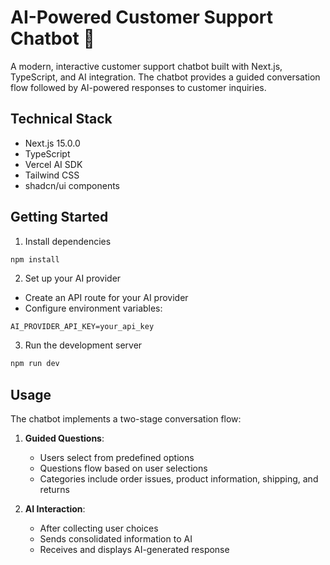 # AI-Powered Customer Support Chatbot 🤖

A modern, interactive customer support chatbot built with Next.js, TypeScript, and AI integration. The chatbot provides a guided conversation flow followed by AI-powered responses to customer inquiries.

## Technical Stack

- Next.js 15.0.0
- TypeScript
- Vercel AI SDK
- Tailwind CSS
- shadcn/ui components

## Getting Started

1. Install dependencies

```bash
npm install
```

2. Set up your AI provider

- Create an API route for your AI provider
- Configure environment variables:

```env
AI_PROVIDER_API_KEY=your_api_key
```

3. Run the development server

```bash
npm run dev
```

## Usage

The chatbot implements a two-stage conversation flow:

1. **Guided Questions**:

   - Users select from predefined options
   - Questions flow based on user selections
   - Categories include order issues, product information, shipping, and returns

2. **AI Interaction**:
   - After collecting user choices
   - Sends consolidated information to AI
   - Receives and displays AI-generated response
